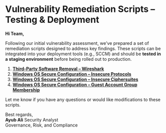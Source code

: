 # Vulnerability Remediation Scripts – Testing & Deployment

**Hi Team,**

Following our initial vulnerability assessment, we’ve prepared a set of remediation scripts designed to address key findings. These scripts can be integrated into your deployment tools (e.g., SCCM) and should be **tested in a staging environment** before being rolled out to production.

1. [**Third-Party Software Removal – Wireshark**](https://github.com/ayubhali/MISC/blob/main/vul-remediations/remediation-wireshark-uninstall.ps1)  
2. [**Windows OS Secure Configuration – Insecure Protocols**](https://github.com/ayubhali/MISC/blob/main/vul-remediations/toggle-protocols.ps1)  
3. [**Windows OS Secure Configuration – Insecure Ciphersuites**](https://github.com/ayubhali/MISC/blob/main/vul-remediations/toggle-cipher-suites.ps1)  
4. [**Windows OS Secure Configuration – Guest Account Group Membership**](https://github.com/ayubhali/MISC/blob/main/vul-remediations/toggle-guest-local-administrators.ps1)  

Let me know if you have any questions or would like modifications to these scripts.

Best regards,  
**Ayub Ali** Security Analyst  
Governance, Risk, and Compliance
